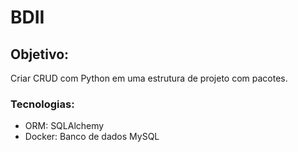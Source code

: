 # BDII

## Objetivo:
Criar CRUD com Python em uma estrutura de projeto com pacotes.

### Tecnologias:
- ORM: SQLAlchemy
- Docker: Banco de dados MySQL